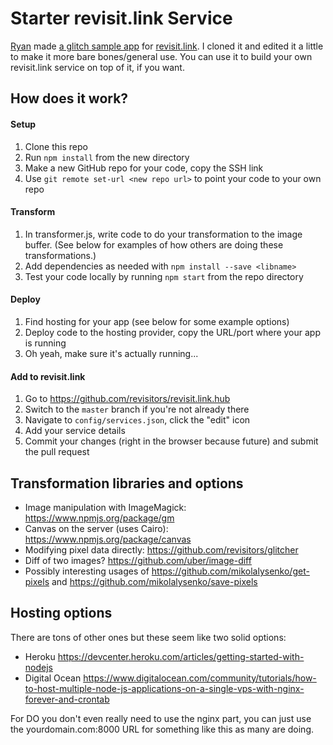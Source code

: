 # Starter revisit.link Service

[Ryan](http://github.com/kid-icarus) made [a glitch sample app](https://github.com/revisitors/glitch-api-example) for [revisit.link](http://revisit.link). I cloned it and edited it a little to make it more bare bones/general use. You can use it to build your own revisit.link service on top of it, if you want.


## How does it work?

#### Setup

1. Clone this repo
1. Run `npm install` from the new directory
1. Make a new GitHub repo for your code, copy the SSH link
1. Use `git remote set-url <new repo url>` to point your code to your own repo

#### Transform

1. In transformer.js, write code to do your transformation to the image buffer. (See below for examples of how others are doing these transformations.)
1. Add dependencies as needed with `npm install --save <libname>`
1. Test your code locally by running `npm start` from the repo directory

#### Deploy

1. Find hosting for your app (see below for some example options)
1. Deploy code to the hosting provider, copy the URL/port where your app is running
1. Oh yeah, make sure it's actually running...

#### Add to revisit.link

1. Go to <https://github.com/revisitors/revisit.link.hub>
1. Switch to the `master` branch if you're not already there
1. Navigate to `config/services.json`, click the "edit" icon
1. Add your service details
1. Commit your changes (right in the browser because future) and submit the pull request



## Transformation libraries and options

* Image manipulation with ImageMagick: <https://www.npmjs.org/package/gm>
* Canvas on the server (uses Cairo): <https://www.npmjs.org/package/canvas>
* Modifying pixel data directly: <https://github.com/revisitors/glitcher>
* Diff of two images? <https://github.com/uber/image-diff>
* Possibly interesting usages of <https://github.com/mikolalysenko/get-pixels> and <https://github.com/mikolalysenko/save-pixels>


## Hosting options

There are tons of other ones but these seem like two solid options:

* Heroku <https://devcenter.heroku.com/articles/getting-started-with-nodejs>
* Digital Ocean <https://www.digitalocean.com/community/tutorials/how-to-host-multiple-node-js-applications-on-a-single-vps-with-nginx-forever-and-crontab>

For DO you don't even really need to use the nginx part, you can just use the yourdomain.com:8000 URL for something like this as many are doing.
